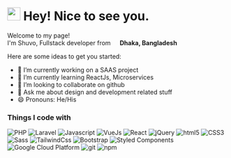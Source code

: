 <h1><img src="https://emojis.slackmojis.com/emojis/images/1531849430/4246/blob-sunglasses.gif?1531849430" width="30"/> Hey! Nice to see you.</h1>


<p>Welcome to my page! </br> I'm Shuvo, Fullstack developer from <img src="https://image0.flaticon.com/icons/svg/197/197509.svg" width="13"/> <b>Dhaka, Bangladesh</b>

Here are some ideas to get you started:

- 🔭 I’m currently working on a SAAS project
- 🌱 I’m currently learning ReactJs, Microservices
- 👯 I’m looking to collaborate on github
- 💬 Ask me about design and development related stuff
- 😄 Pronouns: He/His

<h3>Things I code with</h3>
<p>
  <img alt="PHP" src="https://img.shields.io/badge/-PHP-777BB3?style=flat-square&logo=php&logoColor=white" />
  <img alt="Laravel" src="https://img.shields.io/badge/-Laravel-F7F7F7?style=flat-square&logo=laravel&logoColor=F72010" />
  <img alt="Javascript" src="https://img.shields.io/badge/-Javascript-EFD81D?style=flat-square&logo=javascript&logoColor=000" />
  <img alt="VueJs" src="https://img.shields.io/badge/-Vue-4fc08d?style=flat&logo=Vue.js&logoColor=fff" />
  <img alt="React" src="https://img.shields.io/badge/-React-45b8d8?style=flat-square&logo=react&logoColor=white" />
  <img alt="jQuery" src="https://img.shields.io/badge/-jQuery-0766A8?style=flat-square&logo=jQuery&logoColor=fff" />
  <img alt="html5" src="https://img.shields.io/badge/-HTML5-E34F26?style=flat-square&logo=html5&logoColor=white" />
  <img alt="CSS3" src="https://img.shields.io/badge/-CSS3-3595CF?style=flat-square&logo=CSS3&logoColor=white" />
  <img alt="Sass" src="https://img.shields.io/badge/-Sass-CC6699?style=flat-square&logo=sass&logoColor=white" />
  <img alt="TailwindCss" src="https://img.shields.io/badge/-TailwindCSS-06B6D4?style=flat-square&logo=tailwindcss&logoColor=fff" />
  <img alt="Bootstrap" src="https://img.shields.io/badge/-Bootstrap-8411F6?style=flat-square&logo=bootstrap&logoColor=fff" />
  <img alt="Styled Components" src="https://img.shields.io/badge/-Styled_Components-db7092?style=flat-square&logo=styled-components&logoColor=white" />
  <img alt="Google Cloud Platform" src="https://img.shields.io/badge/-Google_Cloud_Platform-1a73e8?style=flat-square&logo=google-cloud&logoColor=white" />
  <img alt="git" src="https://img.shields.io/badge/-Git-F05032?style=flat-square&logo=git&logoColor=white" />
  <img alt="npm" src="https://img.shields.io/badge/-NPM-CB3837?style=flat-square&logo=npm&logoColor=white" />
</p>
